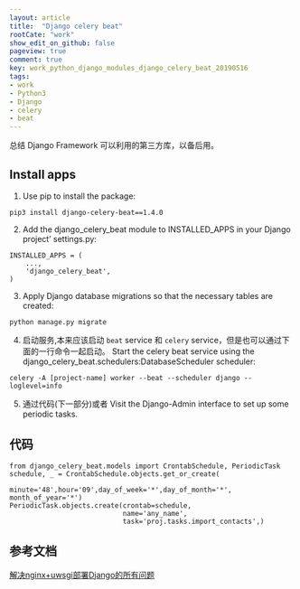 ```yaml
---
layout: article
title:  "Django celery beat"
rootCate: "work"
show_edit_on_github: false
pageview: true
comment: true
key: work_python_django_modules_django_celery_beat_20190516
tags:
- work
- Python3
- Django
- celery
- beat
---
```


总结 Django Framework 可以利用的第三方库，以备后用。

<!---more--->

## Install apps
1. Use pip to install the package:
```
pip3 install django-celery-beat==1.4.0
```

2. Add the django_celery_beat module to INSTALLED_APPS in your Django project’ settings.py:
```
INSTALLED_APPS = (
    ...,
    'django_celery_beat',
)
```

3. Apply Django database migrations so that the necessary tables are created:
```
python manage.py migrate
```

4. 启动服务,本来应该启动 `beat` service 和 `celery` service，但是也可以通过下面的一行命令一起启动。 Start the celery beat service using the django_celery_beat.schedulers:DatabaseScheduler scheduler:

```
celery -A [project-name] worker --beat --scheduler django --loglevel=info
```

5. 通过代码(下一部分)或者 Visit the Django-Admin interface to set up some periodic tasks.


## 代码
```
from django_celery_beat.models import CrontabSchedule, PeriodicTask
schedule, _ = CrontabSchedule.objects.get_or_create(
    					minute='48',hour='09',day_of_week='*',day_of_month='*', month_of_year='*')
PeriodicTask.objects.create(crontab=schedule,
                            name='any_name',
                            task='proj.tasks.import_contacts',)
```


## 参考文档
[解决nginx+uwsgi部署Django的所有问题](https://django-celery-beat.readthedocs.io/en/latest/)

[](http://docs.celeryproject.org/en/latest/userguide/periodic-tasks.html#using-custom-scheduler-classes)


